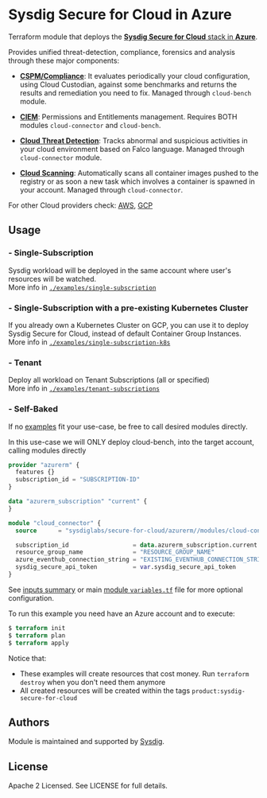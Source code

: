 # Sysdig Secure for Cloud in Azure

Terraform module that deploys the [**Sysdig Secure for Cloud** stack in **Azure**](https://docs.sysdig.com/en/docs/installation/sysdig-secure-for-cloud/deploy-sysdig-secure-for-cloud-on-azure).
<br/>

Provides unified threat-detection, compliance, forensics and analysis through these major components:

* **[CSPM/Compliance](https://docs.sysdig.com/en/docs/sysdig-secure/benchmarks/)**: It evaluates periodically your cloud configuration, using Cloud Custodian, against some benchmarks and returns the results and remediation you need to fix. Managed through `cloud-bench` module. <br/>

* **[CIEM](https://docs.sysdig.com/en/docs/sysdig-secure/posture/)**: Permissions and Entitlements management. Requires BOTH modules  `cloud-connector` and `cloud-bench`. <br/>

* **[Cloud Threat Detection](https://docs.sysdig.com/en/docs/sysdig-secure/insights/)**: Tracks abnormal and suspicious activities in your cloud environment based on Falco language. Managed through `cloud-connector` module. <br/>

* **[Cloud Scanning](https://docs.sysdig.com/en/docs/sysdig-secure/scanning/)**: Automatically scans all container images pushed to the registry or as soon a new task which involves a container is spawned in your account. Managed through `cloud-connector`. <br/>

For other Cloud providers check: [AWS](https://github.com/sysdiglabs/terraform-aws-secure-for-cloud), [GCP](https://github.com/sysdiglabs/terraform-google-secure-for-cloud)

## Usage

### - Single-Subscription

Sysdig workload will be deployed in the same account where user's resources will be watched.<br/>
More info in [`./examples/single-subscription`](https://github.com/sysdiglabs/terraform-azurerm-secure-for-cloud/tree/master/examples/single-subscription)


### - Single-Subscription with a pre-existing Kubernetes Cluster

If you already own a Kubernetes Cluster on GCP, you can use it to deploy Sysdig Secure for Cloud, instead of default Container Group Instances.<br/>
More info in [`./examples/single-subscription-k8s`](https://github.com/sysdiglabs/terraform-azurerm-secure-for-cloud/tree/master/examples/single-subscription-k8s)


### - Tenant

Deploy all workload on Tenant Subscriptions (all or specified)<br/>
More info in [`./examples/tenant-subscriptions`](https://github.com/sysdiglabs/terraform-azurerm-secure-for-cloud/tree/master/examples/tenant-subscriptions)


### - Self-Baked

If no [examples](https://github.com/sysdiglabs/terraform-azurerm-secure-for-cloud/tree/master/examples) fit your use-case, be free to call desired modules directly.

In this use-case we will ONLY deploy cloud-bench, into the target account, calling modules directly

```terraform
provider "azurerm" {
  features {}
  subscription_id = "SUBSCRIPTION-ID"
}

data "azurerm_subscription" "current" {
}

module "cloud_connector" {
  source      = "sysdiglabs/secure-for-cloud/azurerm//modules/cloud-connector"

  subscription_id                  = data.azurerm_subscription.current.subscription_id
  resource_group_name              = "RESOURCE_GROUP_NAME"
  azure_eventhub_connection_string = "EXISTING_EVENTHUB_CONNECTION_STRING"
  sysdig_secure_api_token          = var.sysdig_secure_api_token
}

```
See [inputs summary](#inputs) or main [module `variables.tf`](https://github.com/sysdiglabs/terraform-azurerm-secure-for-cloud/tree/master/variables.tf) file for more optional configuration.

To run this example you need have an Azure account and to execute:

```terraform
$ terraform init
$ terraform plan
$ terraform apply
```


Notice that:
- These examples will create resources that cost money. Run `terraform destroy` when you don't need them anymore
- All created resources will be created within the tags `product:sysdig-secure-for-cloud`


## Authors

Module is maintained and supported by [Sysdig](https://sysdig.com).

## License

Apache 2 Licensed. See LICENSE for full details.
